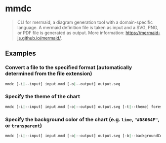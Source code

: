 # mmdc

> CLI for mermaid, a diagram generation tool with a domain-specific language. A mermaid definition file is taken as input and a SVG, PNG, or PDF file is generated as output. More information: <https://mermaid-js.github.io/mermaid/>.

## Examples

### Convert a file to the specified format (automatically determined from the file extension)

```bash
mmdc [-i|--input] input.mmd [-o|--output] output.svg
```

### Specify the theme of the chart

```bash
mmdc [-i|--input] input.mmd [-o|--output] output.svg [-t|--theme] forest|dark|neutral|default
```

### Specify the background color of the chart (e.g. `lime`, `"#D8064F"`, or `transparent`)

```bash
mmdc [-i|--input] input.mmd [-o|--output] output.svg [-b|--backgroundColor] color
```
